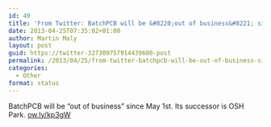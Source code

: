```yaml
---
id: 49
title: 'From Twitter: BatchPCB will be &#8220;out of business&#8221; since May 1st&#8230;.'
date: 2013-04-25T07:35:02+01:00
author: Martin Maly
layout: post
guid: https://twitter-327309757914439680-post
permalink: /2013/04/25/from-twitter-batchpcb-will-be-out-of-business-since-may-1st/
categories:
  - Other
format: status
---
```

BatchPCB will be &#8220;out of business&#8221; since May 1st. Its successor is OSH Park. [ow.ly/kp3gW](https://ow.ly/kp3gW)